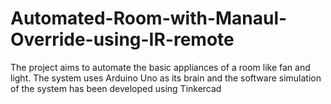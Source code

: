 # Automated-Room-with-Manaul-Override-using-IR-remote
The project aims to automate the basic appliances of a room like fan and light. The system uses Arduino Uno as its brain and the software simulation of the system has been developed using Tinkercad
